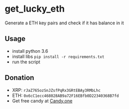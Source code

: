 # get_lucky_eth
Generate a ETH key pairs and check if it has balance in it

## Usage

* install python 3.6
* install libs ```pip install -r requirements.txt```
* run the script

## Donation

* XRP: `rJaZ765ozSnJZsfPqRx3GRtEBAy3RMbLhc`
* ETH: `0x6cC1ecc468028AB9a72F16EBfb0D22340368B7fd`
* Get free candy at [Candy.one](https://candy.one/i/504417)
